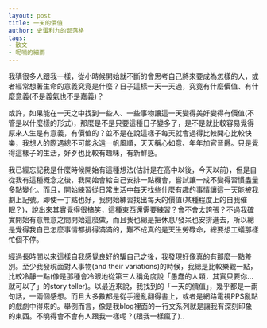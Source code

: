 ```yaml
---
layout: post
title: 一天的價值
author: 史蛋利九的部落格
tags:
- 散文
- 呢喃的細雨
---
```


我猜很多人跟我一樣，從小時候開始就不斷的會思考自己將來要成為怎樣的人，或者經常想著生命的意義究竟是什麼？日子這樣一天一天過，究竟有什麼價值、有什麼意義(不是義氣也不是嘉義)？

或許，如果能在一天之中找到一些人、一些事物讓這一天變得美好變得有價值(不管是以什麼樣的形式)，那麼是不是只要這種日子變多了，是不是就比較容易覺得原來人生是有意義，有價值的？並不是在說這樣子每天就會過得比較開心比較快樂，我想人的際遇總不可能永遠一帆風順，天天稱心如意、年年加官晉爵。只是覺得這樣子的生活，好歹也比較有趣味，有新鮮感。

我已經忘記我是什麼時候開始有這種想法(估計是在高中以後，今天以前)，但是自從我有這種概念之後，我開始會給自己安排一點機會，嘗試讓一成不變得習慣盡量多點變化。而且，開始練習從日常生活中每天找些什麼有趣的事情讓這一天能被我劃上記號。即使一丁點也好，我開始練習找出每天的價值(某種程度上的自我催眠？)，說出來其實覺得很搞笑，這種東西還需要練習？會不會太誇張？不過我確實開始有意無意之間開始這麼做，而且我也總是把休息/發呆也安排進去，所以總是覺得我自己怎麼事情都排得滿滿的，難不成真的是天生勞碌命，總要想工蟻那樣忙個不停。

經過長時間以來這樣自我感覺良好的騙自己之後，我發現好像真的有那麼一點差別。至少我發現面對人事物(and their variations)的時候，我總是比較樂觀一點，比較冷靜一點(像是那種會冷眼地從第三人稱角度說「愚蠢的人類，其實只要你...就可以了」的story teller)。以最近來說，我找到的「一天的價值」，幾乎都是一兩句話，一兩個感想。而且大多數都是從手邊亂翻得書上，或者是網路電視PPS亂點的戲劇中得來的。舉例而言，像是我blog裡面的一行文系列就是讓我有深刻印象的東西。不曉得會不會有人跟我一樣呢？(跟我一樣瘋了)..
